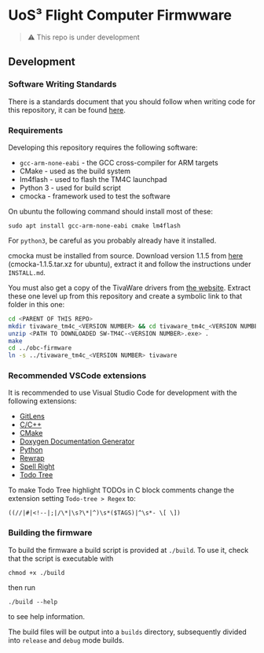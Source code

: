 # UoS³ Flight Computer Firmwware

> :warning: This repo is under development

## Development

### Software Writing Standards

There is a standards document that you should follow when writing code for this
repository, it can be found [here](docs/standards/sws.md).

### Requirements

Developing this repository requires the following software:

- `gcc-arm-none-eabi` - the GCC cross-compiler for ARM targets
- CMake - used as the build system
- lm4flash - used to flash the TM4C launchpad
- Python 3 - used for build script
- cmocka - framework used to test the software

On ubuntu the following command should install most of these:

```shell
sudo apt install gcc-arm-none-eabi cmake lm4flash
```

For `python3`, be careful as you probably already have it installed.

cmocka must be installed from source. Download version 1.1.5 from 
[here](https://cmocka.org/files/1.1/) (cmocka-1.1.5.tar.xz for ubuntu), extract
it and follow the instructions under `INSTALL.md`.

You must also get a copy of the TivaWare drivers from [the
website](https://www.ti.com/tool/SW-TM4C). Extract these one level up from this
repository and create a symbolic link to that folder in this one:

```bash
cd <PARENT OF THIS REPO>
mkdir tivaware_tm4c_<VERSION NUMBER> && cd tivaware_tm4c_<VERSION NUMBER>
unzip <PATH TO DOWNLOADED SW-TM4C-<VERSION NUMBER>.exe> .
make
cd ../obc-firmware
ln -s ../tivaware_tm4c_<VERSION NUMBER> tivaware
```

### Recommended VSCode extensions

It is recommended to use Visual Studio Code for development with the following
extensions:

- [GitLens](https://marketplace.visualstudio.com/items?itemName=eamodio.gitlens)
- [C/C++](https://marketplace.visualstudio.com/items?itemName=ms-vscode.cpptools)
- [CMake](https://marketplace.visualstudio.com/items?itemName=twxs.cmake)
- [Doxygen Documentation Generator](https://marketplace.visualstudio.com/items?itemName=cschlosser.doxdocgen)
- [Python](https://marketplace.visualstudio.com/items?itemName=ms-python.python)
- [Rewrap](https://marketplace.visualstudio.com/items?itemName=stkb.rewrap)
- [Spell Right](https://marketplace.visualstudio.com/items?itemName=ban.spellright)
- [Todo Tree](https://marketplace.visualstudio.com/items?itemName=Gruntfuggly.todo-tree)

To make Todo Tree highlight TODOs in C block comments change the extension
setting `Todo-tree > Regex` to:

```regex
((//|#|<!--|;|/\*|\s?\*|^)\s*($TAGS)|^\s*- \[ \])
```

### Building the firmware

To build the firmware a build script is provided at `./build`. To use it, check
that the script is executable with

```shell
chmod +x ./build
```

then run 

```shell
./build --help
```

to see help information.

The build files will be output into a `builds` directory, subsequently divided
into `release` and `debug` mode builds. 